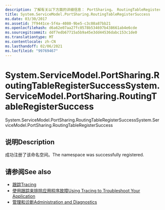 ```yaml
---
description: 了解有关以下方面的详细信息： PortSharing。 RoutingTableRegisterSuccess
title: System.ServiceModel.PortSharing.RoutingTableRegisterSuccess
ms.date: 03/30/2017
ms.assetid: 7f9441ce-5f4a-4080-9be5-c3c08a87bb21
ms.openlocfilehash: d6a62e07aa27fc0578b534697b438661ab4e6cde
ms.sourcegitcommit: ddf7edb67715a5b9a45e3dd44536dabc153c1de0
ms.translationtype: MT
ms.contentlocale: zh-CN
ms.lasthandoff: 02/06/2021
ms.locfileid: "99769467"
---
```

# <a name="systemservicemodelportsharingroutingtableregistersuccess"></a><span data-ttu-id="130fe-103">System.ServiceModel.PortSharing.RoutingTableRegisterSuccess</span><span class="sxs-lookup"><span data-stu-id="130fe-103">System.ServiceModel.PortSharing.RoutingTableRegisterSuccess</span></span>

<span data-ttu-id="130fe-104">System.ServiceModel.PortSharing.RoutingTableRegisterSuccess</span><span class="sxs-lookup"><span data-stu-id="130fe-104">System.ServiceModel.PortSharing.RoutingTableRegisterSuccess</span></span>  
  
## <a name="description"></a><span data-ttu-id="130fe-105">说明</span><span class="sxs-lookup"><span data-stu-id="130fe-105">Description</span></span>  

 <span data-ttu-id="130fe-106">成功注册了该命名空间。</span><span class="sxs-lookup"><span data-stu-id="130fe-106">The namespace was successfully registered.</span></span>  
  
## <a name="see-also"></a><span data-ttu-id="130fe-107">请参阅</span><span class="sxs-lookup"><span data-stu-id="130fe-107">See also</span></span>

- [<span data-ttu-id="130fe-108">跟踪</span><span class="sxs-lookup"><span data-stu-id="130fe-108">Tracing</span></span>](index.md)
- [<span data-ttu-id="130fe-109">使用跟踪来排除应用程序故障</span><span class="sxs-lookup"><span data-stu-id="130fe-109">Using Tracing to Troubleshoot Your Application</span></span>](using-tracing-to-troubleshoot-your-application.md)
- [<span data-ttu-id="130fe-110">管理和诊断</span><span class="sxs-lookup"><span data-stu-id="130fe-110">Administration and Diagnostics</span></span>](../index.md)
